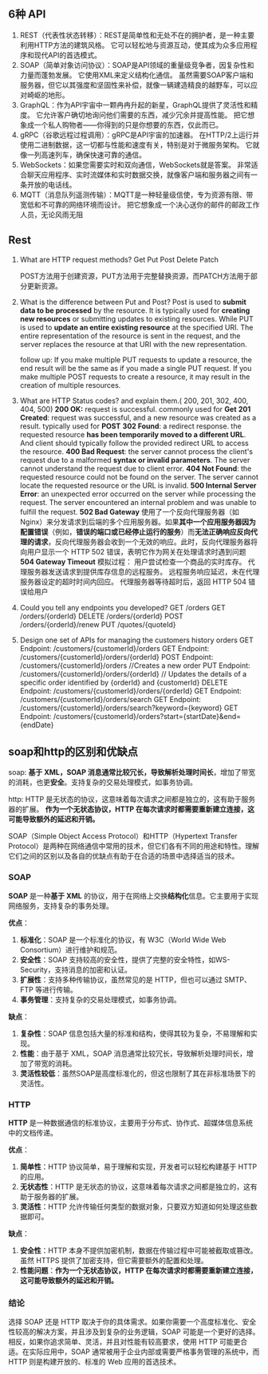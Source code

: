 ## 6种 API
1. REST（代表性状态转移）：REST是简单性和无处不在的拥护者，是一种主要利用HTTP方法的建筑风格。 它可以轻松地与资源互动，使其成为众多应用程序和现代API的首选模式。
2. SOAP（简单对象访问协议）：SOAP是API领域的重量级竞争者，因复杂性和力量而蓬勃发展。 它使用XML来定义结构化通信。 虽然需要SOAP客户端和服务器，但它以其强度和坚固性来补偿，就像一辆建造精良的越野车，可以应对崎岖的地形。
3. GraphQL：作为API宇宙中一颗冉冉升起的新星，GraphQL提供了灵活性和精度。 它允许客户确切地询问他们需要的东西，减少冗余并提高性能。 把它想象成一个私人购物者——你得到的只是你想要的东西，仅此而已。
4. gRPC（谷歌远程过程调用）：gRPC是API宇宙的加速器。 在HTTP/2上运行并使用二进制数据，这一切都与性能和速度有关，特别是对于微服务架构。 它就像一列高速列车，确保快速可靠的通信。
5. WebSockets：如果您需要实时和双向通信，WebSockets就是答案。 非常适合聊天应用程序、实时流媒体和实时数据交换，就像客户端和服务器之间有一条开放的电话线。
6. MQTT（消息队列遥测传输）：MQTT是一种轻量级信使，专为资源有限、带宽低和不可靠的网络环境而设计。 把它想象成一个决心送你的邮件的邮政工作人员，无论风雨无阻

## Rest
1. What are HTTP request methods?
   Get 
   Put
   Post
   Delete
   Patch
   
   POST方法用于创建资源，PUT方法用于完整替换资源，而PATCH方法用于部分更新资源。
1. What is the difference between Put and Post?
   Post is used to **submit data to be processed** by the resource. It is typically used for **creating new resources** or submitting updates to existing resources. While PUT is used to **update an entire existing resource** at the specified URI. The entire representation of the resource is sent in the request, and the server replaces the resource at that URI with the new representation.
   
   follow up: If you make multiple PUT requests to update a resource, the end result will be the same as if you made a single PUT request. If you make multiple POST requests to create a resource, it may result in the creation of multiple resources.
   
2. What are HTTP Status codes? and explain them.( 200, 201, 302, 400, 404, 500)
   **200 OK:** request is successful. commonly used for **Get**
   **201 Created**: request was successful, and a new resource was created as a result. typically used for **POST**
   **302 Found**: a redirect response. the requested resource **has been temporarily moved to a different URL**. And client should typically follow the provided redirect URL to access the resource.
   **400 Bad Request**:  the server cannot process the client's request due to a malformed **syntax or invalid parameters**. The server cannot understand the request due to client error.
   **404 Not Found**:  the requested resource could not be found on the server. The server cannot locate the requested resource or the URL is invalid.
   **500 Internal Server Error**: an unexpected error occurred on the server while processing the request. The server encountered an internal problem and was unable to fulfill the request.
   **502 Bad Gateway**
   使用了一个反向代理服务器（如 Nginx）来分发请求到后端的多个应用服务器。如果**其中一个应用服务器因为配置错误**（例如，**错误的端口或已经停止运行的服务**）而**无法正确响应反向代理的请求**，反向代理服务器会收到一个无效的响应。此时，反向代理服务器将向用户显示一个 HTTP 502 错误，表明它作为网关在处理请求时遇到问题
   **504 Gateway Timeout**
   模拟过程：
   用户尝试检查一个商品的实时库存。
   代理服务器发送请求到提供库存信息的远程服务。
   远程服务响应延迟，未在代理服务器设定的超时时间内回应。
   代理服务器等待超时后，返回 HTTP 504 错误给用户
   
3. Could you tell any endpoints you developed?
   GET /orders
   GET /orders/{orderId}
   DELETE /orders/{orderId}
   POST /orders/{orderId}/renew
   PUT /quotes/{quoteId}
4. Design one set of APIs for managing the customers history orders
   GET Endpoint: /customers/{customerId}/orders
   GET Endpoint: /customers/{customerId}/orders/{orderId}
   POST Endpoint: /customers/{customerId}/orders  //Creates a new order
   PUT Endpoint: /customers/{customerId}/orders/{orderId} // Updates the details of a specific order identified by {orderId} and {customerId}
   DELETE Endpoint: /customers/{customerId}/orders/{orderId}
   GET Endpoint: /customers/{customerId}/orders/search
   GET Endpoint: /customers/{customerId}/orders/search?keyword={keyword}
   GET Endpoint: /customers/{customerId}/orders?start={startDate}&end={endDate}


## soap和http的区别和优缺点
soap:
**基于 XML，SOAP 消息通常比较冗长，导致解析处理时间长**，增加了带宽的消耗，也更**安全**。支持复杂的交易处理模式，如事务协调。

http: HTTP 是无状态的协议，这意味着每次请求之间都是独立的，这有助于服务器的扩展。 **作为一个无状态协议，HTTP 在每次请求时都需要重新建立连接，这可能导致额外的延迟和开销。**


SOAP（Simple Object Access Protocol）和HTTP（Hypertext Transfer Protocol）是两种在网络通信中常用的技术，但它们各有不同的用途和特性。理解它们之间的区别以及各自的优缺点有助于在合适的场景中选择适当的技术。


### SOAP

**SOAP** 是一种**基于 XML** 的协议，用于在网络上交换**结构化**信息。它主要用于实现网络服务，支持复杂的事务处理。

**优点**：
1. **标准化**：SOAP 是一个标准化的协议，有 W3C（World Wide Web Consortium）进行维护和规范。
2. **安全性**：SOAP 支持较高的安全性，提供了完整的安全特性，如WS-Security，支持消息的加密和认证。
3. **扩展性**：支持多种传输协议，虽然常见的是 HTTP，但也可以通过 SMTP、FTP 等进行传输。
4. **事务管理**：支持复杂的交易处理模式，如事务协调。

**缺点**：
1. **复杂性**：SOAP 信息包括大量的标准和结构，使得其较为复杂，不易理解和实现。
2. **性能**：由于基于 XML，SOAP 消息通常比较冗长，导致解析处理时间长，增加了带宽的消耗。
3. **灵活性较低**：虽然SOAP是高度标准化的，但这也限制了其在非标准场景下的灵活性。

### HTTP

**HTTP** 是一种数据通信的标准协议，主要用于分布式、协作式、超媒体信息系统中的文档传递。

**优点**：
1. **简单性**：HTTP 协议简单，易于理解和实现，开发者可以轻松构建基于 HTTP 的应用。
2. **无状态性**：HTTP 是无状态的协议，这意味着每次请求之间都是独立的，这有助于服务器的扩展。
3. **灵活性**：HTTP 允许传输任何类型的数据对象，只要双方知道如何处理这些数据即可。

**缺点**：
1. **安全性**：HTTP 本身不提供加密机制，数据在传输过程中可能被截取或篡改。虽然 HTTPS 提供了加密支持，但它需要额外的配置和处理。
2. **性能问题**：**作为一个无状态协议，HTTP 在每次请求时都需要重新建立连接，这可能导致额外的延迟和开销。**

### 结论

选择 SOAP 还是 HTTP 取决于你的具体需求。如果你需要一个高度标准化、安全性较高的解决方案，并且涉及到复杂的业务逻辑，SOAP 可能是一个更好的选择。相反，如果你追求简单、灵活，并且对性能有较高要求，使用 HTTP 可能更合适。在实际应用中，SOAP 通常被用于企业内部或需要严格事务管理的系统中，而 HTTP 则是构建开放的、标准的 Web 应用的首选技术。